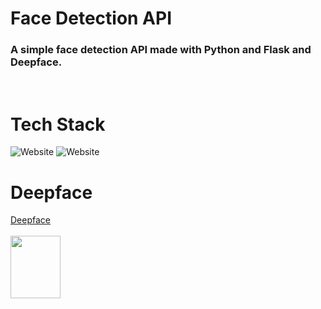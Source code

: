 # Face Detection API

### A simple face detection API made with Python and Flask and Deepface.
<br>

# Tech Stack

![Website](https://img.shields.io/badge/python-%233776AB.svg?&style=for-the-badge&logo=python&logoColor=white)
![Website](https://img.shields.io/badge/flask%20-%233776AB.svg?&style=for-the-badge&logo=flask&logoColor=white)
<br>
# Deepface
<a href="https://github.com/serengil/deepface">Deepface</a>
<br>
<br>
<img src="https://raw.githubusercontent.com/serengil/deepface/master/icon/deepface-icon-labeled.png" height=100px width=80px>


